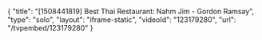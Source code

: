 {
    "title": "[1508441819] Best Thai Restaurant: Nahm Jim - Gordon Ramsay",
    "type": "solo",
    "layout": "iframe-static",
    "videoId": "123179280",
    "url": "\/tvpembed\/123179280"
}
